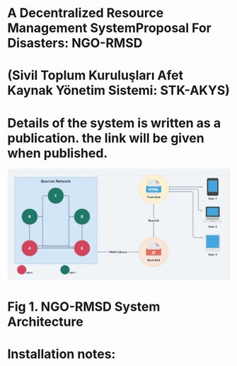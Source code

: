 # A Decentralized Resource Management SystemProposal For Disasters: NGO-RMSD
# (Sivil Toplum Kuruluşları Afet Kaynak Yönetim Sistemi: STK-AKYS)

# Details of the system is written as a publication. the link will be given when published.

![NGO-RMSD System Architecture](https://github.com/MSKU-BcRG/akys/blob/master/NGO-RMSD-architecture.jpeg?raw=true)
# Fig 1. NGO-RMSD System Architecture

# Installation notes:
